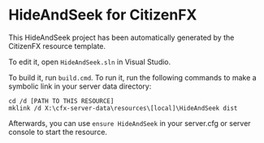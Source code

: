 # HideAndSeek for CitizenFX

This HideAndSeek project has been automatically generated by the CitizenFX resource template.

To edit it, open `HideAndSeek.sln` in Visual Studio.

To build it, run `build.cmd`. To run it, run the following commands to make a symbolic link in your server data directory:

```dos
cd /d [PATH TO THIS RESOURCE]
mklink /d X:\cfx-server-data\resources\[local]\HideAndSeek dist
```

Afterwards, you can use `ensure HideAndSeek` in your server.cfg or server console to start the resource.